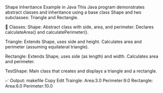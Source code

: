 Shape Inheritance Example in Java
This Java program demonstrates abstract classes and inheritance using a base class Shape and two subclasses: Triangle and Rectangle.

🔹 Classes:
Shape: Abstract class with side, area, and perimeter. Declares calculateArea() and calculatePerimeter().

Triangle: Extends Shape, uses side and height. Calculates area and perimeter (assuming equilateral triangle).

Rectangle: Extends Shape, uses side (as length) and width. Calculates area and perimeter.

TestShape: Main class that creates and displays a triangle and a rectangle.

✅ Output:
makefile
Copy
Edit
Traingle:
Area:3.0
Perimeter:9.0
Rectangle:
Area:6.0
Perimeter:10.0
